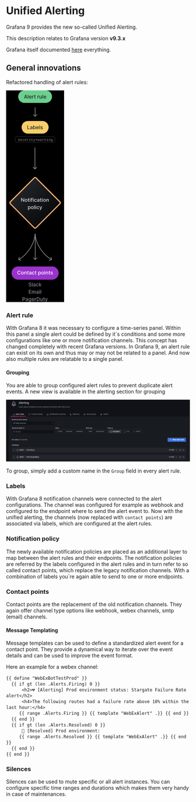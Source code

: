 # Unified Alerting

Grafana 9 provides the new so-called Unified Alerting.

This description relates to Grafana version **v9.3.x**

Grafana itself documented [here](https://grafana.com/docs/grafana/latest/alerting/#alerting) everything.

## General innovations

Refactored handling of alert rules:

![Grafana_unified_alerting_overview](../img/Grafana_unified_alerting_overview.png)

### Alert rule

With Grafana 8 it was necessary to configure a time-series panel. 
Within this panel a single alert could be defined by it´s conditions and some more configurations like one or more notification channels.
This concept has changed completely with recent Grafana versions. 
In Grafana 9, an alert rule can exist on its own and thus may or may not be related to a panel. And now also multiple rules are relatable to a single panel.

#### Grouping 

You are able to group configured alert rules to prevent duplicate alert events. 
A new view is available in the alerting section for grouping

![Grafana_alert_grouping](../img/Grafana_alert_grouping.png)

To group, simply add a custom name in the `Group` field in every alert rule.

### Labels 

With Grafana 8 notification channels were connected to the alert configurations. 
The channel was configured for example as webhook and configured to the endpoint where to send the alert event to.
Now with the unified alerting, the channels (now replaced with `contact points`) are associated via labels, which are configured at the alert rules. 

### Notification policy

The newly available notification policies are placed as an additional layer to map between the alert rules and their endpoints. 
The notification policies are referred by the labels configured in the alert rules and in turn refer to so called contact points, which replace the legacy notification channels.
With a combination of labels you´re again able to send to one or more endpoints.

### Contact points

Contact points are the replacement of the old notification channels. They again offer channel type options like webhook, webex channels, smtp (email) channels.

#### Message Templating

Message templates can be used to define a standardized alert event for a contact point. 
They provide a dynamical way to iterate over the event details and can be used to improve the event format.

Here an example for a webex channel:
``` 
{{ define "WebExBotTestProd" }} 
  {{ if gt (len .Alerts.Firing) 0 }}
      <h2>💔 [Alerting] Prod environment status: Stargate Failure Rate alert</h2>
      <h4>The following routes had a failure rate above 10% within the last hour:</h4>
     {{ range .Alerts.Firing }} {{ template "WebExAlert" .}} {{ end }}
  {{ end }}
  {{ if gt (len .Alerts.Resolved) 0 }}
      💚 [Resolved] Prod environment:
     {{ range .Alerts.Resolved }} {{ template "WebExAlert" .}} {{ end }}
  {{ end }}
{{ end }}
```

### Silences

Silences can be used to mute specific or all alert instances. 
You can configure specific time ranges and durations which makes them very handy in case of maintenances. 

